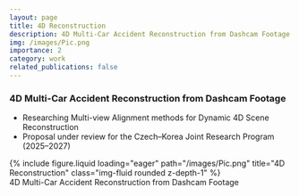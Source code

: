 ```yaml
---
layout: page
title: 4D Reconstruction
description: 4D Multi-Car Accident Reconstruction from Dashcam Footage
img: /images/Pic.png
importance: 2
category: work
related_publications: false
---
```


### 4D Multi-Car Accident Reconstruction from Dashcam Footage

* Researching Multi-view Alignment methods for Dynamic 4D Scene Reconstruction
* Proposal under review for the Czech–Korea Joint Research Program (2025–2027)

<div class="row">
    <div class="col-sm mt-3 mt-md-0">
        {% include figure.liquid loading="eager" path="/images/Pic.png" title="4D Reconstruction" class="img-fluid rounded z-depth-1" %}
    </div>
</div>
<div class="caption">
    4D Multi-Car Accident Reconstruction from Dashcam Footage
</div> 